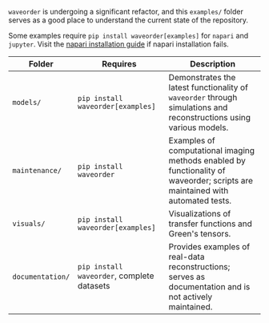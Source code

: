 `waveorder` is undergoing a significant refactor, and this `examples/` folder serves as a good place to understand the current state of the repository.

Some examples require `pip install waveorder[examples]` for `napari` and `jupyter`. Visit the [napari installation guide](https://napari.org/dev/tutorials/fundamentals/installation.html) if napari installation fails.

| Folder      | Requires                   | Description                                                                                           |
|------------------|----------------------------|-------------------------------------------------------------------------------------------------------|
| `models/`        | `pip install waveorder[examples]`      | Demonstrates the latest functionality of `waveorder` through simulations and reconstructions using various models. |
| `maintenance/`   | `pip install waveorder`                | Examples of computational imaging methods enabled by functionality of waveorder; scripts are maintained with automated tests.               |
| `visuals/`       | `pip install waveorder[examples]`      | Visualizations of transfer functions and Green's tensors.                                    |
| `documentation/` | `pip install waveorder`, complete datasets | Provides examples of real-data reconstructions; serves as documentation and is not actively maintained. |

